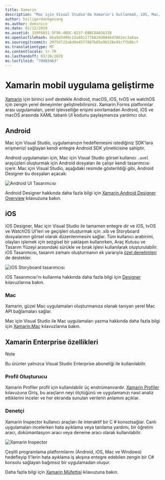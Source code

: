 ```yaml
---
title: Xamarin
description: "Mac için Visual Studio'da Xamarin'i kullanmak, iOS, Mac, Android, tvOS ve watchOS'u hedefleyen çapraz platform uygulamaları oluşturmanıza olanak tanır "
author: heiligerdankgesang
ms.author: dominicn
ms.date: 02/12/2019
ms.assetid: 339F6051-5F90-48DC-8237-EBBC8A03A32B
ms.openlocfilehash: bba9d3490c12e661277b82dd08d6d7862ec3a8aa
ms.sourcegitcommit: 2975d722a6d6e45f7887b05e9b526e91cffb0bcf
ms.translationtype: MT
ms.contentlocale: tr-TR
ms.lasthandoff: 03/20/2020
ms.locfileid: "74983463"
---
```

# <a name="xamarin-mobile-app-development"></a>Xamarin mobil uygulama geliştirme

[Xamarin](/xamarin) için birinci sınıf destekle Android, macOS, iOS, tvOS ve watchOS için zengin yerel deneyimler geliştirebilirsiniz. Xamarin.Forms platformlar arası uygulamaları, yerel işlevselliğe erişimi sınırlamadan Android, iOS ve macOS arasında XAML tabanlı UI kodunu paylaşmanıza yardımcı olur.

## <a name="android"></a>Android

Mac için Visual Studio, uygulamanızın hedeflemesini istediğiniz SDK'lara erişmenizi sağlayan kendi entegre Android SDK yöneticisine sahiptir.

Android uygulamaları için, Mac için Visual Studio görsel kullanıcı `.axml` arayüzleri oluşturmak için Android dosyaları ile çalışır kendi tasarımcısı içerir. Mac için Visual Studio, aşağıdaki resimde gösterildiği gibi, Android Designer bu dosyaları açacak:

![Android UI Tasarımcısı](media/intro-image31.png)

Android Designer hakkında daha fazla bilgi için [Xamarin.Android Designer Overview](/xamarin/android/user-interface/android-designer/index) kılavuzuna bakın.

## <a name="ios"></a>iOS

iOS Designer, Mac için Visual Studio ile tamamen entegre dir ve iOS, tvOS ve WatchOS UI'leri ve geçişleri oluşturmak için .xib ve Storyboard dosyalarının görsel olarak düzenlenmesini sağlar. Tüm kullanıcı arabirimi, olayları işlemek için sezgisel bir yaklaşım kullanırken, Araç Kutusu ve Tasarım Yüzeyi arasındaki sürükle ve bırak işlevi kullanılarak oluşturulabilir. iOS Tasarımcısı, tasarım zamanı oluşturmanın ek yararıyla [özel denetimleri](/xamarin/ios/user-interface/designer/ios-designable-controls-overview) de destekler.

![iOS Storyboard tasarımcısı](media/intro-image30.png)

iOS Tasarımcısı'nı kullanma hakkında daha fazla bilgi için [Designer](/xamarin/ios/user-interface/designer/?tabs=macos) kılavuzlarına bakın.

### <a name="mac"></a>Mac

Xamarin, güzel Mac uygulamaları oluşturmanıza olanak tanıyan yerel Mac API bağlamaları sağlar.

Mac için Visual Studio ile Mac uygulamaları yazma hakkında daha fazla bilgi için [Xamarin.Mac](/xamarin/mac/get-started/index) kılavuzlarına bakın.

## <a name="xamarin-enterprise-features"></a>Xamarin Enterprise özellikleri

> [!Note]
> Bu ürünler yalnızca Visual Studio Enterprise aboneliği ile kullanılabilir.

### <a name="profiler"></a>Profil Oluşturucu

Xamarin Profiler profil için kullanılabilir üç enstrümanvardır. [Xamarin Profiler](/xamarin/tools/profiler/index?tabs=macos) kılavuzuna Giriş, bu araçların neyi ölçtüğünü ve uygulamanızı nasıl analiz ettiklerini inceler ve her ekranda sunulan verilerin anlamını açıklar.

### <a name="inspector"></a>Denetçi

Xamarin Inspector kullanıcı araçları ile interaktif bir C # konsolsağlar. Canlı uygulamaları incelerken hata ayıklama veya tanılama yardımı, bir öğretim aracı, dokümantasyon aracı veya deneme aracı olarak kullanılabilir.

![Xamarin Inspector](media/intro-inspector.png)

Çeşitli programlama platformlarını (Android, iOS, Mac ve Windows) hedefleyip II'lerin hata ayıklama iş akışına entegre edebilen zengin bir C# konsolu sağlayan bağımsız bir uygulamadan oluşur.

Daha fazla bilgi için [Xamarin Müfettişi](/xamarin/tools/inspector/) kılavuzuna bakın.